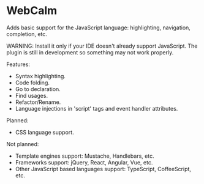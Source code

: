 # WebCalm
Adds basic support for the JavaScript language: highlighting, navigation, completion, etc.

WARNING: Install it only if your IDE doesn't already support JavaScript. The plugin is still in development so something may not work properly.

Features:
- Syntax highlighting.
- Code folding.
- Go to declaration.
- Find usages.
- Refactor/Rename.
- Language injections in 'script' tags and event handler attributes.

Planned:
- CSS language support.

Not planned:
- Template engines support: Mustache, Handlebars, etc.
- Frameworks support: jQuery, React, Angular, Vue, etc.
- Other JavaScript based languages support: TypeScript, CoffeeScript, etc.
